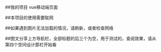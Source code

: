 ##我的项目 vue移动端页面

##本项目的使用需要联网

##如果遇到图片无法加载的情况，请刷新，或者检查网络

##图文分享上方导航栏，全部标题的后三个为空，用于测试的，查阅效果，请从第四个空间设计那栏开始看